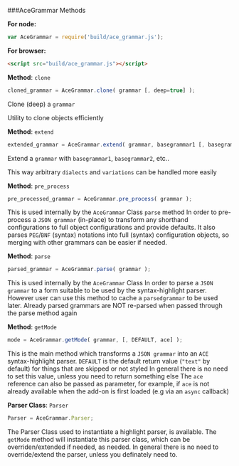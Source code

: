

###AceGrammar Methods

__For node:__

```javascript
var AceGrammar = require('build/ace_grammar.js');
```

__For browser:__

```html
<script src="build/ace_grammar.js"></script>
```




__Method__: `clone`

```javascript
cloned_grammar = AceGrammar.clone( grammar [, deep=true] );
```

Clone (deep) a `grammar`

Utility to clone objects efficiently
    


__Method__: `extend`

```javascript
extended_grammar = AceGrammar.extend( grammar, basegrammar1 [, basegrammar2, ..] );
```

Extend a `grammar` with `basegrammar1`, `basegrammar2`, etc..

This way arbitrary `dialects` and `variations` can be handled more easily
    


__Method__: `pre_process`

```javascript
pre_processed_grammar = AceGrammar.pre_process( grammar );
```

This is used internally by the `AceGrammar` Class `parse` method
In order to pre-process a `JSON grammar` (in-place) to transform any shorthand configurations to full object configurations and provide defaults.
It also parses `PEG`/`BNF` (syntax) notations into full (syntax) configuration objects, so merging with other grammars can be easier if needed.
    


__Method__: `parse`

```javascript
parsed_grammar = AceGrammar.parse( grammar );
```

This is used internally by the `AceGrammar` Class
In order to parse a `JSON grammar` to a form suitable to be used by the syntax-highlight parser.
However user can use this method to cache a `parsedgrammar` to be used later.
Already parsed grammars are NOT re-parsed when passed through the parse method again
    


__Method__: `getMode`

```javascript
mode = AceGrammar.getMode( grammar, [, DEFAULT, ace] );
```

This is the main method which transforms a `JSON grammar` into an `ACE` syntax-highlight parser.
`DEFAULT` is the default return value (`"text"` by default) for things that are skipped or not styled
In general there is no need to set this value, unless you need to return something else
The `ace` reference can also be passed as parameter, for example,
if `ace` is not already available when the add-on is first loaded (e.g via an `async` callback)
    


__Parser Class__: `Parser`

```javascript
Parser = AceGrammar.Parser;
```

The Parser Class used to instantiate a highlight parser, is available.
The `getMode` method will instantiate this parser class, which can be overriden/extended if needed, as needed.
In general there is no need to override/extend the parser, unless you definately need to.
    